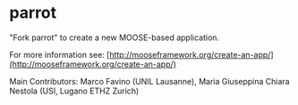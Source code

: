 parrot
=====

"Fork parrot" to create a new MOOSE-based application.

For more information see: [http://mooseframework.org/create-an-app/](http://mooseframework.org/create-an-app/)

Main Contributors: Marco Favino (UNIL Lausanne), Maria Giuseppina Chiara Nestola (USI, Lugano ETHZ Zurich)
